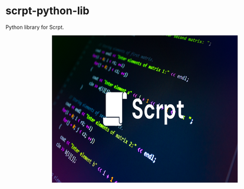 # scrpt-python-lib
Python library for Scrpt.


<img src="crpt (2).png" alt="Banner" height="400" style="position: relative; left: 25%">
